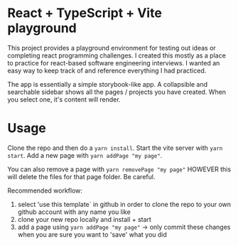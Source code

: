 # React + TypeScript + Vite playground
This project provides a playground environment for testing out ideas or completing react programming challenges. I created this mostly as a place to practice for react-based software engineering interviews. I wanted an easy way to keep track of and reference everything I had practiced.

The app is essentially a simple storybook-like app.  A collapsible and searchable sidebar shows all the pages / projects you have created.  When you select one, it's content will render.

# Usage
Clone the repo and then do a `yarn install`.
Start the vite server with `yarn start`.
Add a new page with `yarn addPage "my page"`.

You can also remove a page with `yarn removePage "my page"` HOWEVER this will delete the files for that page folder.  Be careful.

Recommended workflow:
1. select 'use this template` in github in order to clone the repo to your own github account with any name you like
2. clone your new repo locally and install + start
3. add a page using `yarn addPage "my page"` -> only commit these changes when you are sure you want to 'save' what you did